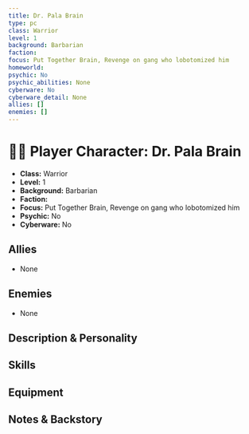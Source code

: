 ```yaml
---
title: Dr. Pala Brain
type: pc
class: Warrior
level: 1
background: Barbarian
faction: 
focus: Put Together Brain, Revenge on gang who lobotomized him
homeworld: 
psychic: No
psychic_abilities: None
cyberware: No
cyberware_detail: None
allies: []
enemies: []
---
```


# 🧑‍🚀 Player Character: Dr. Pala Brain

- **Class:** Warrior
- **Level:** 1
- **Background:** Barbarian
- **Faction:** 
- **Focus:** Put Together Brain, Revenge on gang who lobotomized him
- **Psychic:** No
- **Cyberware:** No


## Allies
- None

## Enemies
- None

## Description & Personality

## Skills

## Equipment

## Notes & Backstory

